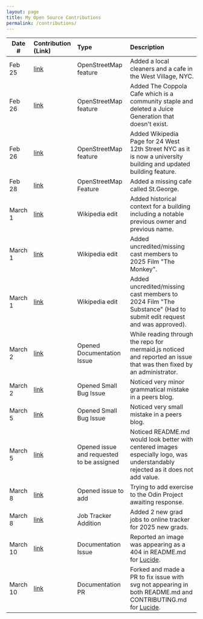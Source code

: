 ```yaml
---
layout: page
title: My Open Source Contributions
permalink: /contributions/
---
```


<!--
Type of the contribution should be "Wikipedia edit", "OpenStreet Map feature", "Documentation", "Course website", "Blog",
"Browser Add-on", etc.

The description should include a brief summary of what you did.

The link should bring us to a public page that shows your contribution. 

Replace the first row with your own contribution. 

-->





| Date #       | Contribution (Link)  | Type  | Description |
|---|:---|:---|:---|
| Feb 25  | [link](https://www.openstreetmap.org/user/Brizenb/history#map=19/40.731894/-74.002223)   | OpenStreetMap feature |  Added a local cleaners and a cafe in the West Village, NYC.   |
| Feb 26 | [link](https://www.openstreetmap.org/changeset/162994003#map=19/40.732355/-74.001518)    | OpenStreetMap feature     | Added The Coppola Cafe which is a community staple and deleted a Juice Generation that doesn't exist.      |
| Feb 26  | [link](https://www.openstreetmap.org/changeset/162994249#map=19/40.734939/-73.995840)     | OpenStreetMap feature      | Added Wikipedia Page for 24 West 12th Street NYC as it is now a university building and updated building feature.      |
| Feb 28 |[link](https://www.openstreetmap.org/changeset/163071874)| OpenStreetMap Feature | Added a missing cafe called St.George. |
| March 1 | [link](https://en.wikipedia.org/w/index.php?title=Casa_Italiana_Zerilli-Marim%C3%B2&oldid=1278338061)| Wikipedia edit | Added historical context for a building including a notable previous owner and previous name.|
| March 1 | [link](https://en.wikipedia.org/w/index.php?title=The_Monkey_(film)&oldid=1278341393) | Wikipedia edit | Added uncredited/missing cast members to 2025 Film "The Monkey". |
| March 1 | [link](https://en.wikipedia.org/wiki/Talk:The_Substance) | Wikipedia edit | Added uncredited/missing cast members to 2024 Film "The Substance" (Had to submit edit request and was approved). |
| March 2 | [link](https://github.com/mermaid-js/mermaid/pull/6342) | Opened Documentation Issue | While reading through the repo for mermaid.js noticed and reported an issue that was then fixed by an administrator. |
| March 2 | [link](https://github.com/ossd-s25/Harry-Yang0518-weekly/issues/2) | Opened Small Bug Issue | Noticed very minor grammatical mistake in a peers blog. |
| March 5 | [link](https://github.com/ossd-s25/foxzhang1224-weekly/issues/1) | Opened Small Bug Issue | Noticed very small mistake in a peers blog. |
| March 5 | [link](https://github.com/linkedin/school-of-sre/issues/182) | Opened issue and requested to be assigned | Noticed README.md would look better with centered images especially logo, was understandably rejected as it does not add value. |
| March 8 | [link](https://github.com/TheOdinProject/javascript-exercises/issues/529) | Opened issue to add | Trying to add exercise to the Odin Project awaiting response. |
| March 8 | [link](https://github.com/SimplifyJobs/New-Grad-Positions/issues/1007) | Job Tracker Addition | Added 2 new grad jobs to online tracker for 2025 new grads. |
| March 10 | [link](https://github.com/lucide-icons/lucide/issues/2887) | Documentation Issue | Reported an image was appearing as a 404 in README.md for [Lucide](https://github.com/lucide-icons/lucide). |
| March 10 | [link](https://github.com/lucide-icons/lucide/pull/2889) | Documentation PR | Forked and made a PR to fix issue with svg not appearing in both README.md and CONTRIBUTING.md for [Lucide](https://github.com/lucide-icons/lucide). |